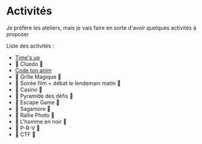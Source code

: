 # Activités

Je préfère les ateliers, mais je vais faire en sorte d'avoir quelques activités à proposer

Liste des activités :
+ [Time's up](timesup.md)
+ 🚧 Cluedo 🚧
+ [Code ton anim](code_ton_anim.md)
+ 🚧 Grille Magique 🚧
+ 🚧 Soirée film + débat le lendemain matin 🚧
+ 🚧 Casino 🚧
+ 🚧 Pyramide des défis 🚧
+ 🚧 Escape Game 🚧
+ 🚧 Sagamore 🚧
+ 🚧 Rallie Photo 🚧
+ 🚧 L'homme en noir 🚧
+ 🚧 P-R-V 🚧
+ 🚧 CTF 🚧